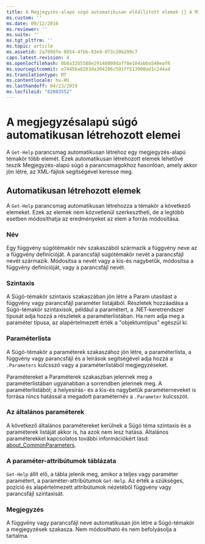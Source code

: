 ```yaml
---
title: A Megjegyzés-alapú súgó automatikusan előállított elemek |} A Microsoft Docs
ms.custom: ''
ms.date: 09/12/2016
ms.reviewer: ''
ms.suite: ''
ms.tgt_pltfrm: ''
ms.topic: article
ms.assetid: 2a7098fe-0854-4fbb-83e9-073c20b299c7
caps.latest.revision: 4
ms.openlocfilehash: 0b8a32b5588e29148800daff8e104abba548eaf6
ms.sourcegitcommit: e7445ba8203da304286c591ff513900ad1c244a4
ms.translationtype: MT
ms.contentlocale: hu-HU
ms.lasthandoff: 04/23/2019
ms.locfileid: "62083552"
---
```

# <a name="autogenerated-elements-of-comment-based-help"></a>A megjegyzésalapú súgó automatikusan létrehozott elemei

A `Get-Help` parancsmag automatikusan létrehoz egy megjegyzés-alapú témakör több elemét. Ezek automatikusan létrehozott elemek lehetővé teszik Megjegyzés-alapú súgó a parancsmagokhoz hasonlóan, amely akkor jön létre, az XML-fájlok segítségével keresse meg.

## <a name="autogenerated-elements"></a>Automatikusan létrehozott elemek

A `Get-Help` parancsmag automatikusan létrehozza a témakör a következő elemeket. Ezek az elemek nem közvetlenül szerkesztheti, de a legtöbb esetben módosíthatja az eredményeket az elem a forrás módosítása.

### <a name="name"></a>Név

Egy függvény súgótémakör név szakaszából származik a függvény neve az a függvény definícióját. A parancsfájl súgótémakör nevét a parancsfájl nevét származik. Módosítsa a nevét vagy a kis-és nagybetűk, módosítsa a függvény definícióját, vagy a parancsfájl nevét.

### <a name="syntax"></a>Szintaxis

A Súgó-témakör szintaxis szakaszában jön létre a Param utasítást a függvény vagy parancsfájl paraméter listájából. Részletek hozzáadása a Súgó-témakör szintaxisok, például a paramétert, a .NET-keretrendszer típusát adja hozzá a részletek a paraméterlistában. Ha nem adja meg a paraméter típusa, az alapértelmezett érték a "objektumtípus" egészül ki.

### <a name="parameter-list"></a>Paraméterlista

A Súgó-témakör a paraméterek szakaszához jön létre, a paraméterlista, a függvény vagy parancsfájl és a leírások segítségével adja hozzá a `.Parameters` kulcsszó vagy a paraméterlistából megjegyzéseket.

Paramétereket a Paraméterek szakaszban jelennek meg a paraméterlistában ugyanabban a sorrendben jelennek meg. A paraméterlistából; a helyesírás- és a kis-és nagybetűk paraméterneveket is forrása nincs hatással a megadott paraméternév a `.Parameter` kulcsszót.

### <a name="common-parameters"></a>Az általános paraméterek

A következő általános paramétereket kerülnek a Súgó téma szintaxis és a paraméterek listáját akkor is, ha azok nem lesz hatása. Általános paraméterekkel kapcsolatos további információkért lásd: [about_CommonParameters](/powershell/module/microsoft.powershell.core/about/about_commonparameters).

### <a name="parameter-attribute-table"></a>A paraméter-attribútumok táblázata

`Get-Help` állít elő, a tábla jelenik meg, amikor a teljes vagy paraméter paramétert, a paraméter-attribútumok `Get-Help`. Az érték a szükséges, pozíció és alapértelmezett attribútumok nézetéből függvény vagy parancsfájl szintaxisát.

### <a name="remarks"></a>Megjegyzés

A függvény vagy parancsfájl neve automatikusan jön létre a Súgó-témakör a megjegyzések szakasza. Nem módosítható és nem befolyásolja a tartalma.
